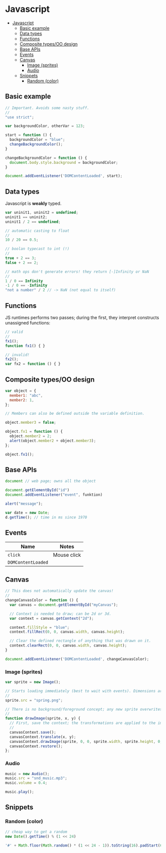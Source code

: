 # Javascript

- [Javascript](#javascript)
  - [Basic example](#basic-example)
  - [Data types](#data-types)
  - [Functions](#functions)
  - [Composite types/OO design](#composite-typesoo-design)
  - [Base APIs](#base-apis)
  - [Events](#events)
  - [Canvas](#canvas)
    - [Image (sprites)](#image-sprites)
    - [Audio](#audio)
  - [Snippets](#snippets)
    - [Random (color)](#random-color)

## Basic example

```js
// Important. Avoids some nasty stuff.
//
"use strict";

var backgroundColor, otherVar = 123;

start = function () {
  backgroundColor = "blue";
  changeBackgroundColor();
}

changeBackgroundColor = function () {
  document.body.style.background = backgroundColor;
}

document.addEventListener('DOMContentLoaded', start);
```

## Data types

Javascript is **weakly** typed.

```js
var uninit1, uninit2 = undefined;
uninit1 == uninit2;
uninit1 / 2 == undefined;

// automatic casting to float
//
10 / 20 == 0.5;

// boolan typecast to int (!)
//
true + 2 == 3;
false + 2 == 2;

// math ops don't generate errors! they return [-]Infinity or NaN
//
1 / 0 == Infinity
-1 / 0 == -Infinity
"not a number" / 2 // -> NaN (not equal to itself)
```

## Functions

JS runtimes performs two passes; during the first, they interpret constructs unassigned functions:

```js
// valid
//
fx1();
function fx1() { }

// invalid!
fx2();
var fx2 = function () { }
```

## Composite types/OO design

```js
var object = {
  member1: "abc",
  member2: 1,
};

// Members can also be defined outside the variable definition.

object.member3 = false;

object.fx1 = function () {
  object.member2 = 2;
  alert(object.member2 + object.member3);
};

object.fx1();
```

## Base APIs

```js
document // web page; owns all the object

document.getElementById("id")
document.addEventListener("event", funktion)

alert("message");

var date = new Date;
d.getTime(); // time in ms since 1970
```

## Events

| Name               | Notes       |
| ------------------ | ----------- |
| `click`            | Mouse click |
| `DOMContentLoaded` |             |

## Canvas

```js
// This does not automatically update the canvas!
//
changeCanvasColor = function () {
  var canvas = document.getElementById("myCanvas");

  // Context is needed to draw; can be 2d or 3d.
  var context = canvas.getContext("2d");

  context.fillStyle = "blue";
  context.fillRect(0, 0, canvas.width, canvas.height);

  // Clear the defined rectangle of anything that was drawn on it.
  context.clearRect(0, 0, canvas.width, canvas.height);
}

document.addEventListener('DOMContentLoaded', changeCanvasColor);
```

### Image (sprites)

```js
var sprite = new Image();

// Starts loading immediately (best to wait with events). Dimensions are set automatically.
//
sprite.src = "spring.png";

// There is no background/foreground concept; any new sprite overwrites the previous ones.
//
function drawImage(sprite, x, y) {
  // First, save the context; the transformations are applied to the images drawn before restore().
  //
  canvasContext.save();
  canvasContext.translate(x, y);
  canvasContext.drawImage(sprite, 0, 0, sprite.width, sprite.height, 0, 0, sprite.width, sprite.height);
  canvasContext.restore();
};
```

### Audio

```js
music = new Audio();
music.src = "snd_music.mp3";
music.volume = 0.4;

music.play();
```

## Snippets

### Random (color)

```js
// cheap way to get a random
new Date().getTime() % (1 << 24)

'#' + Math.floor(Math.random() * (1 << 24 - 1)).toString(16).padStart(6, '0');
```
